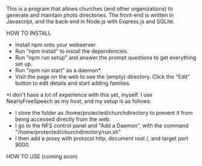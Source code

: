 This is a program that allows churches (and other organizations) to generate and maintain photo directories.  The front-end is written in Javascript, and the back-end in Node.js with Express.js and SQLite.

HOW TO INSTALL
- Install npm onto your webserver.
- Run "npm install" to install the dependencies.
- Run "npm run setup" and answer the prompt questions to get everything set up.
- Run "npm run start" as a daemon*.
- Visit the page on the web to see the (empty) directory.  Click the "Edit" button to edit details and start adding families.


*I don't have a lot of experience with this yet, myself.  I use NearlyFreeSpeech as my host, and my setup is as follows:
- I store the folder as /home/protected/churchdirectory to prevent it from being accessed directly from the web.
- I go to the NFS control panel and "Add a Daemon", with the command "/home/protected/churchdirectory/run.sh"
- I then add a proxy with protocol http, document root /, and target port 9000.


HOW TO USE
(coming soon)
